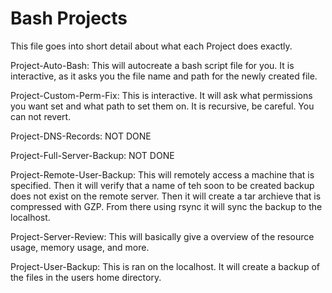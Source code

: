 # Bash Projects

This file goes into short detail about what each Project does exactly.

Project-Auto-Bash:
    This will autocreate a bash script file for you. It is interactive, as it asks you the file name and path for the newly created file.
    
Project-Custom-Perm-Fix:
    This is interactive. It will ask what permissions you want set and what path to set them on. It is recursive, be careful. You can not revert.


Project-DNS-Records:
  NOT DONE


Project-Full-Server-Backup:
  NOT DONE

Project-Remote-User-Backup:
    This will remotely access a machine that is specified. Then it will verify that a name of teh soon to be created backup does not exist on the remote server. Then it        will create a tar archieve that is compressed with GZP. From there using rsync it will sync the backup to the localhost.
    
Project-Server-Review:
    This will basically give a overview of the resource usage, memory usage, and more.
    
Project-User-Backup:
    This is ran on the localhost. It will create a backup of the files in the users home directory.

